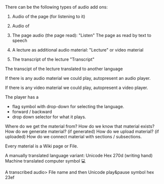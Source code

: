 


There can be the following types of audio add ons:

1) Audio of the page (for listening to it)
2) Audio of 

  


1) The page audio (the page read):           "Listen"
The page as read by text to speech

2) A lecture as additional audio material:   "Lecture"
or video material

3) The transcript of the lecture              "Transcript"

The transcipt of the lecture translated
to another language




If there is any audio material we could play, autopresent an audio player.


If there is any video material we could play, autopresent a video player.

The player has a 
* flag symbol with drop-down for selecting the language.
* forward / backward
* drop down selector for what it plays.

 

Where do we get the material from?
How do we know that material exists?
How do we generate material? (if generated)
How do we upload material? (if uploaded)
How do we connect material with sections / subsections.




Every material is a Wiki page or File.

A manually translated language variant:  Unicode Hex 270d  (writing hand)
Machine translated   computer symbol 💻


A transcribed audio> File name and then Unicode play&pause symbol hex 23ef















